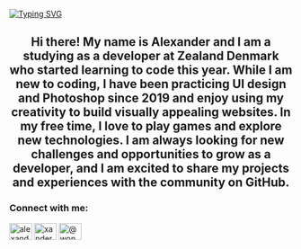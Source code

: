 <a href="https://git.io/typing-svg"><img src="https://readme-typing-svg.demolab.com?font=Fira+Code&pause=1000&random=false&width=435&lines=Hi%2C+i'm+Weasel%F0%9F%91%8B" alt="Typing SVG" /></a>
<h2 align="center">Hi there! My name is Alexander and I am a studying as a developer at Zealand Denmark who started learning to code this year. While I am new to coding, I have been practicing UI design and Photoshop since 2019 and enjoy using my creativity to build visually appealing websites. In my free time, I love to play games and explore new technologies. I am always looking for new challenges and opportunities to grow as a developer, and I am excited to share my projects and experiences with the community on GitHub.</h2>

  

<h3 align="left">Connect with me:</h3>
<p align="left">
<a href="https://fb.com/alexander.wentzel.1" target="blank"><img align="center" src="https://raw.githubusercontent.com/rahuldkjain/github-profile-readme-generator/master/src/images/icons/Social/facebook.svg" alt="alexander.wentzel.1" height="30" width="40" /></a>
<a href="https://instagram.com/xanderwentzel" target="blank"><img align="center" src="https://raw.githubusercontent.com/rahuldkjain/github-profile-readme-generator/master/src/images/icons/Social/instagram.svg" alt="xanderwentzel" height="30" width="40" /></a>
<a href="https://www.youtube.com/channel/UCYZu9_zI2dkfo-yIhvwUyfA" target="blank"><img align="center" src="https://raw.githubusercontent.com/rahuldkjain/github-profile-readme-generator/master/src/images/icons/Social/youtube.svg" alt="@wonderweasel110" height="30" width="40" /></a>
</p>
